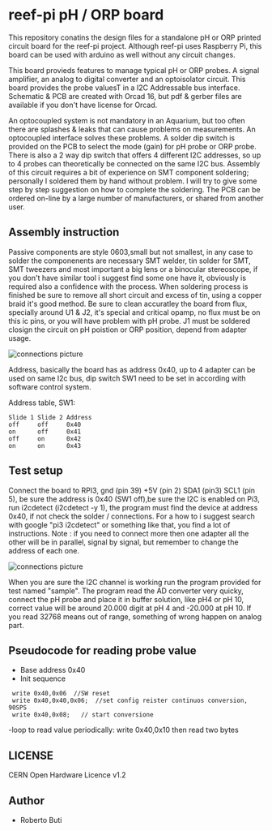 # reef-pi pH / ORP board

This repository conatins the design files for a standalone pH or ORP printed circuit board for the reef-pi project. Although reef-pi uses Raspberry Pi, this board can be used with arduino as well without any circuit changes.

This board provieds features to manage typical pH or ORP probes. A signal amplifier, an analog to digital converter and an optoisolator circuit. This board provides the probe valuesT in a I2C Addressable bus interface.
Schematic & PCB are created with Orcad 16, but pdf & gerber files are available if you don't have license for Orcad.

An optocoupled system is not mandatory in an Aquarium, but too often there are splashes & leaks that can cause problems on measurements.  An optocoupled interface solves these problems.
A solder dip switch is provided on the PCB to select the mode (gain) for pH probe or ORP probe.  There is also a 2 way dip switch that offers 4 different I2C addresses, so up to 4 probes can theoretically be connected on the same I2C bus.
Assembly of this circuit requires a bit of experience on SMT component soldering; personally I soldered them by hand without problem.  I will try to give some step by step suggestion on how to complete the soldering. The PCB can be ordered on-line by a large number of manufacturers, or shared from another user.

## Assembly instruction

Passive components are style 0603,small but not smallest, in any case to solder the componenents are necessary SMT welder, tin solder for SMT, SMT tweezers and most important a big lens or a binocular stereoscope, if you don't have similar tool i suggest find some one have it, obviously is required also a confidence with the process.
When soldering process is finished be sure to remove all short circuit and excess of tin, using a copper braid it's good method.
Be sure to clean accuratley the board from flux, specially around U1 & J2, it's special and critical opamp, no flux must be on this ic pins, or you will have problem with pH probe.
J1 must be soldered closign the circuit on pH poistion or ORP position, depend from adapter usage.

![connections picture](https://imgur.com/QEnsIkK.jpg)

Address, basically the board has as address 0x40, up to 4 adapter can be used on same I2c bus, dip switch SW1 need to be set in according with software control system.

Address table, SW1:
```
Slide 1	Slide 2	Address
off	    off	    0x40
on	    off	    0x41
off	    on	    0x42
on	    on	    0x43
```

## Test setup

Connect the board to RPI3, gnd (pin 39) +5V (pin 2) SDA1 (pin3) SCL1 (pin 5), be sure the address is 0x40 (SW1 off),be sure the I2C is enabled on Pi3, run i2cdetect (i2cdetect -y 1), the program must find the device at address 0x40, if not check the solder / connections. For a how to i suggest search with google "pi3 i2cdetect" or something like that, you find a lot of instructions.
Note : if you need to connect more then one adapter all the other will be in parallel, signal by signal, but remember to change the address of each one.

![connections picture](https://imgur.com/1BIG9ph.jpg)

When you are sure the I2C channel is working run the program provided for test named "sample". 
The program read the AD converter very quicky, connect the pH probe and place it in buffer solution, like pH4 or pH 10, correct value will be around 20.000 digit at pH 4 and -20.000 at pH 10.
If you read 32768 means out of range, something of wrong happen on analog part.

## Pseudocode for reading probe value

- Base address 0x40
- Init sequence 
```code
 write 0x40,0x06  //SW reset 
 write 0x40,0x40,0x06;  //set config reister continuos conversion, 90SPS
 write 0x40,0x08;   // start conversione
```
-loop to read value periodically:
 write 0x40,0x10 then read two bytes

## LICENSE

CERN Open Hardware Licence v1.2 

## Author

- Roberto Buti
